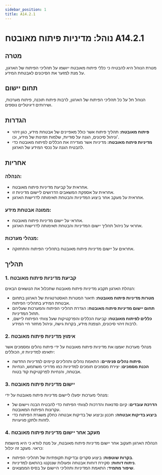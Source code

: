 ```yaml
---
sidebar_position: 1
title: A14.2.1
---
```


# נוהל: מדיניות פיתוח מאובטח A14.2.1

## מטרה
מטרת הנוהל היא להבטיח כי כללי פיתוח מאובטח ייושמו על תהליכי הפיתוח של הארגון, על מנת למזער את הסיכונים לאבטחת המידע.

## תחום יישום
הנוהל חל על כל תהליכי הפיתוח של הארגון, לרבות פיתוח תוכנה, פיתוח מערכות, ושירותים דיגיטליים נוספים.

## הגדרות
- **פיתוח מאובטח:** תהליך פיתוח אשר כולל מאפיינים של אבטחת מידע, כגון זיהוי וניהול סיכונים, הגנה על סודיות, שלמות וזמינות של מידע, וכו'.
- **מדיניות פיתוח מאובטח:** מדיניות אשר מגדירה את הכללים לפיתוח מאובטח כדי להבטיח הגנה על נכסי המידע של הארגון.

## אחריות
### הנהלה:
- אחראית על קביעת מדיניות פיתוח מאובטח.
- אחראית על אספקת המשאבים הדרושים ליישום מדיניות זו.
- אחראית על מעקב אחר ביצוע המדיניות והבטחת תאימותה לדרישות הארגון.

### ממונה אבטחת מידע:
- אחראי על יישום מדיניות פיתוח מאובטח.
- אחראי על ניהול תהליך יישום המדיניות והבטחת תאימותה לדרישות הארגון.

### מנהלי מערכות:
- אחראים על יישום מדיניות פיתוח מאובטח בתהליכי הפיתוח והתחזוקה.

## תהליך
### 1. קביעת מדיניות פיתוח מאובטח
הנהלת הארגון תקבע מדיניות פיתוח מאובטח שתכלול את הנושאים הבאים:
- **מטרות מדיניות פיתוח מאובטח:** תיאור המטרות האסטרטגיות של הארגון בתחום אבטחת המידע בתהליכי הפיתוח.
- **תחום יישום מדיניות פיתוח מאובטח:** הגדרת תהליכי הפיתוח והמערכות שעליהם תחול המדיניות.
- **כללים לפיתוח מאובטח:** קביעת הכללים והפרקטיקות שעל צוותי הפיתוח ליישם, לרבות זיהוי סיכונים, הצפנת מידע, בקרות גישה, וניהול מחזור חיי המידע.

### 2. אימוץ מדיניות פיתוח מאובטח
מנהלי מערכות יאמצו את מדיניות פיתוח מאובטח על ידי פיתוח נהלים ומסמכים אשר יתאימו למדיניות זו, הכוללים:
- **פיתוח נהלים פנימיים:** התאמת נהלים ותהליכים קיימים למדיניות החדשה.
- **הכנת מסמכים:** יצירת מסמכים תומכים למדיניות כמו מדריכי משתמש, הנחיות אבטחה, והנחיות לפרקטיקות קוד בטוח.

### 3. יישום מדיניות פיתוח מאובטח
מנהלי מערכות יפעלו ליישום מדיניות פיתוח מאובטח על ידי:
- **הדרכת עובדים:** קיום סדנאות והדרכות לצוותי הפיתוח כדי להבטיח הבנה ויישום של עקרונות הפיתוח המאובטח.
- **ביצוע בדיקות אבטחה:** תכנון וביצוע של בדיקות אבטחה כחלק משגרת הפיתוח כדי לזהות ולתקן פגיעויות.

### 4. מעקב אחר יישום מדיניות פיתוח מאובטח
הנהלת הארגון תעקוב אחר יישום מדיניות פיתוח מאובטח, על מנת לוודא כי היא מיושמת כראוי. מעקב זה יכלול:
- **בקרות שוטפות:** ביצוע סקרים ובדיקות תקופתיות של תהליכי הפיתוח.
- **ניתוח דוחות:** סקירת דוחות אבטחה ופעולות שננקטו בהתאם למדיניות.
- **שיפור מתמיד:** התאמת המדיניות ותהליכי היישום על בסיס הממצאים.